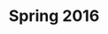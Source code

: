---
title: "Spring 2016"
year: 2016
semester: spring

papers:
  - title: Influence Maximization in Online Social Networks
    author: Resa Brockman
    pdf: brockman.pdf
    slides: brockmanslides.pdf
  - title: Using Dropout to Reduce Overfitting in Neural Networks
    author: Joshua Paul Chapman
    pdf: chapman.pdf
  - title: Introducing Computer Science using Block-Based Programming
    author: Z.D.R. Copic
    pdf: copic.pdf
    slides: copicslides.pdf
  - title: Evolving Moving Target Defense Configurations
    author: Brennan W. Gensch
    pdf: gensch.pdf
  - title: Incorporating Augmented Reality into Consumer and Industrial Technology
    author: Peter F. Hanson
    pdf: hanson.pdf
  - title: "Security of Near Field Communication: Does My Phone Need A Tinfoil Hat?"
    author: Thomas Harren
    pdf: harren.pdf
    slides: harren-slides.pdf
  - title: Using Map-Reduce Methods to Process Large Data
    author: Tyler J. Lemke
    pdf: lemke.pdf
  - title: Parallel BVH Construction for Real-Time Ray Tracing
    author: Aaron Lemmon
    pdf: lemmon.pdf
    slides: lemmon-slides.pdf
  - title: Neural Networks for Vehicle Navigation
    author: Matthew Linder
    pdf: linder.pdf
    slides: linderslides.pdf
  - title: Coordinating Multi-Robot Systems
    author: Henry T. Megarry
    pdf: megarry.pdf
  - title: Evolution of FLUSH + RELOAD
    author: Preston James Miller
    pdf: miller.pdf
  - title: Aggregating Information Based on Geolocated Twitter Data
    author: Brian Mitchell
    pdf: mitchell.pdf
    slides: mitchellslides.pdf
  - title: Combination of Video Streaming Technologies as CDN/P2P Hybrid & ABR/P2P Hybrid
    author: Andrew L. Peterson
    pdf: peterson.pdf
  - title: Using Principal Component Analysis to Improve Accessibility
    author: Benjamin Simondet
    pdf: simondet.pdf
    slidesurl: http://slides.com/simon998/deck#/
  - title: Implementing Computer Vision Algorithms for Autonomous UAV Applications
    author: Sean R. Stockholm
    pdf: stockholm.pdf
---